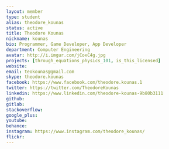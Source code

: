 ```yaml
---
layout: member
type: student
alias: theodore_kounas
status: active
title: Theodore Kounas
nickname: kounas
bio: Programmer, Game Developer, App Developer
department: Computer Engineering
avatar: http://i.imgur.com/jCoxC4g.jpg
projects: [through_equations_physics_101, is_this_licensed]
website:
email: teokounas@gmail.com
skype: theodore.kounas
facebook: https://www.facebook.com/theodore.kounas.1
twitter: https://twitter.com/TheodoreKounas
linkedin: https://www.linkedin.com/theodore-kounas-9b80b3111
github:
gitlab:
stackoverflow:
google_plus:
youtube:
behance:
instagram: https://www.instagram.com/theodore_kounas/
flickr:
---
```

